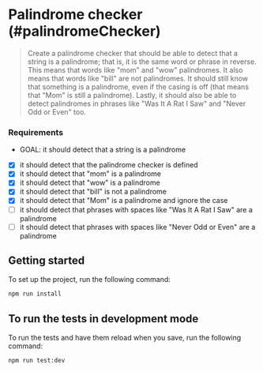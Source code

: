 # Palindrome checker (#palindromeChecker)

> Create a palindrome checker that should be able to detect that a string is a palindrome; that is, it is the same word or phrase in reverse. This means that words like "mom" and "wow" palindromes. It also means that words like "bill" are not palindromes. It should still know that something is a palindrome, even if the casing is off (that means that "Mom" is still a palindrome). Lastly, it should also be able to detect palindromes in phrases like "Was It A Rat I Saw" and "Never Odd or Even" too.

### Requirements 
- GOAL: it should detect that a string is a palindrome
- [X] it should detect that the palindrome checker is defined
- [X] it should detect that "mom" is a palindrome
- [X] it should detect that "wow" is a palindrome
- [X] it should detect that "bill" is not a palindrome
- [X] it should detect that "Mom" is a palindrome and ignore the case 
- [ ] it should detect that phrases with spaces like "Was It A Rat I Saw" are a palindrome
- [ ] it should detect that phrases with spaces like "Never Odd or Even" are a palindrome

## Getting started

To set up the project, run the following command:

```bash
npm run install
```

## To run the tests in development mode

To run the tests and have them reload when you save, run the following command:

```bash
npm run test:dev
```
